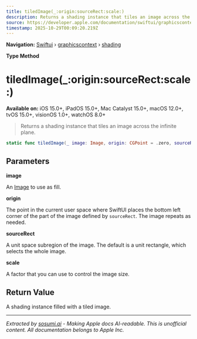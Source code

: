 ```yaml
---
title: tiledImage(_:origin:sourceRect:scale:)
description: Returns a shading instance that tiles an image across the infinite plane.
source: https://developer.apple.com/documentation/swiftui/graphicscontext/shading/tiledimage(_:origin:sourcerect:scale:)
timestamp: 2025-10-29T00:09:20.219Z
---
```


**Navigation:** [Swiftui](/documentation/swiftui) › [graphicscontext](/documentation/swiftui/graphicscontext) › [shading](/documentation/swiftui/graphicscontext/shading)

**Type Method**

# tiledImage(_:origin:sourceRect:scale:)

**Available on:** iOS 15.0+, iPadOS 15.0+, Mac Catalyst 15.0+, macOS 12.0+, tvOS 15.0+, visionOS 1.0+, watchOS 8.0+

> Returns a shading instance that tiles an image across the infinite plane.

```swift
static func tiledImage(_ image: Image, origin: CGPoint = .zero, sourceRect: CGRect = CGRect(x: 0, y: 0, width: 1, height: 1), scale: CGFloat = 1) -> GraphicsContext.Shading
```

## Parameters

**image**

An [Image](/documentation/swiftui/image) to use as fill.



**origin**

The point in the current user space where SwiftUI places the bottom left corner of the part of the image defined by `sourceRect`. The image repeats as needed.



**sourceRect**

A unit space subregion of the image. The default is a unit rectangle, which selects the whole image.



**scale**

A factor that you can use to control the image size.



## Return Value

A shading instance filled with a tiled image.

---

*Extracted by [sosumi.ai](https://sosumi.ai) - Making Apple docs AI-readable.*
*This is unofficial content. All documentation belongs to Apple Inc.*
